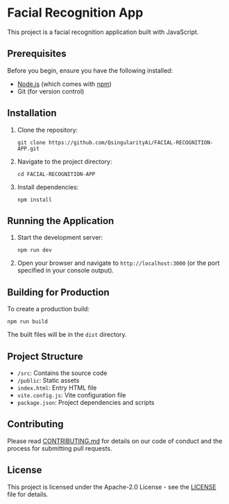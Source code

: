 # Facial Recognition App

This project is a facial recognition application built with JavaScript.

## Prerequisites

Before you begin, ensure you have the following installed:
- [Node.js](https://nodejs.org/) (which comes with [npm](http://npmjs.com/))
- Git (for version control)

## Installation

1. Clone the repository:
   ```
   git clone https://github.com/QsingularityAi/FACIAL-RECOGNITION-APP.git
   ```

2. Navigate to the project directory:
   ```
   cd FACIAL-RECOGNITION-APP
   ```

3. Install dependencies:
   ```
   npm install
   ```

## Running the Application

1. Start the development server:
   ```
   npm run dev
   ```

2. Open your browser and navigate to `http://localhost:3000` (or the port specified in your console output).

## Building for Production

To create a production build:

```
npm run build
```

The built files will be in the `dist` directory.

## Project Structure

- `/src`: Contains the source code
- `/public`: Static assets
- `index.html`: Entry HTML file
- `vite.config.js`: Vite configuration file
- `package.json`: Project dependencies and scripts

## Contributing

Please read [CONTRIBUTING.md](CONTRIBUTING.md) for details on our code of conduct and the process for submitting pull requests.

## License

This project is licensed under the Apache-2.0 License - see the [LICENSE](LICENSE) file for details.
